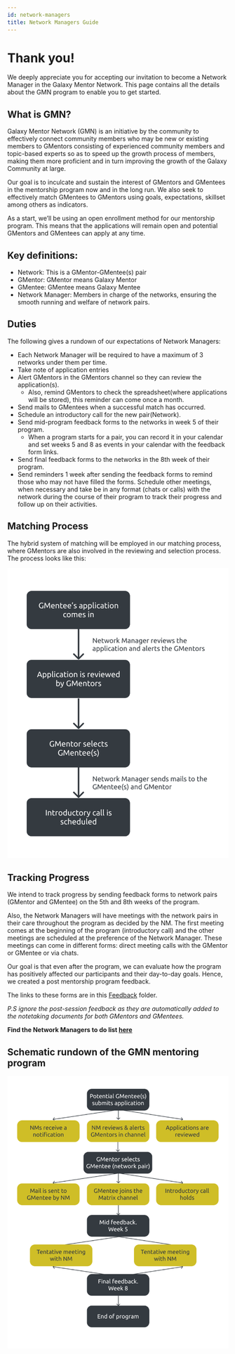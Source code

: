 ```yaml
---
id: network-managers
title: Network Managers Guide
---
```


# Thank you!

We deeply appreciate you for accepting our invitation to become a Network Manager in the Galaxy Mentor Network. This page contains all the details about the GMN program to enable you to get started.

## What is GMN?

Galaxy Mentor Network (GMN) is an initiative by the community to effectively connect community members who may be new or existing members to GMentors consisting of experienced community members and topic-based experts so as to speed up the growth process of members, making them more proficient and in turn improving the growth of the Galaxy Community at large.

Our goal is to inculcate and sustain the interest of GMentors and GMentees in the mentorship program now and in the long run. We also seek to effectively match GMentees to GMentors using goals, expectations, skillset among others as indicators.

As a start, we’ll be using an open enrollment method for our mentorship program. This means that the applications will remain open and potential GMentors and GMentees can apply at any time.

## Key definitions:
- Network: This is a GMentor-GMentee(s) pair
- GMentor: GMentor means Galaxy Mentor
- GMentee: GMentee means Galaxy Mentee
- Network Manager: Members in charge of the networks, ensuring the smooth running and welfare of network pairs.

## Duties

The following gives a rundown of our expectations of Network Managers:
- Each Network Manager will be required to have a maximum of 3 networks under them per time.
- Take note of application entries
- Alert GMentors in the GMentors channel so they can review the application(s).
  - Also, remind GMentors to check the spreadsheet(where applications will be stored), this reminder can come once a month.
- Send mails to GMentees when a successful match has occurred.
- Schedule an introductory call for the new pair(Network).
- Send mid-program feedback forms to the networks in week 5 of their program.
  - When a program starts for a pair, you can record it in your calendar and set weeks 5 and 8 as events in your calendar with the feedback form links.
- Send final feedback forms to the networks in the 8th week of their program.
- Send reminders 1 week after sending the feedback forms to remind those who may not have filled the forms.
Schedule other meetings, when necessary and take be in any format (chats or calls) with the network during the course of their program to track their progress and follow up on their activities. 

## Matching Process

The hybrid system of matching will be employed in our matching process, where GMentors are also involved in the reviewing and selection process. The process looks like this:

![Image showing GMentor and GMentee matching process](./images/match.svg)

## Tracking Progress

We intend to track progress by sending feedback forms to network pairs (GMentor and GMentee) on the 5th and 8th weeks of the program.

Also, the Network Managers will have meetings with the network pairs in their care throughout the program as decided by the NM. The first meeting comes at the beginning of the program (introductory call) and the other meetings are scheduled at the preference of the Network Manager. These meetings can come in different forms: direct meeting calls with the GMentor or GMentee or via chats.

Our goal is that even after the program, we can evaluate how the program has positively affected our participants and their day-to-day goals. Hence, we created a post mentorship program feedback.

The links to these forms are in this [Feedback](https://drive.google.com/drive/folders/1-itrgBg-kkLKwDtUzWfuS2tyL3TzljjL?usp=sharing) folder.

*P.S ignore the post-session feedback as they are automatically added to the notetaking documents for both GMentors and GMentees.*

**Find the Network Managers to do list [here](#)**

## Schematic rundown of the GMN mentoring program

![Schematic rundown of the GMN program](./images/schema.svg)

